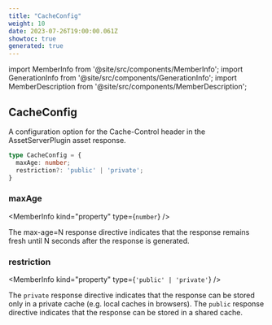 ```yaml
---
title: "CacheConfig"
weight: 10
date: 2023-07-26T19:00:00.061Z
showtoc: true
generated: true
---
```

<!-- This file was generated from the Vendure source. Do not modify. Instead, re-run the "docs:build" script -->
import MemberInfo from '@site/src/components/MemberInfo';
import GenerationInfo from '@site/src/components/GenerationInfo';
import MemberDescription from '@site/src/components/MemberDescription';


## CacheConfig

<GenerationInfo sourceFile="packages/asset-server-plugin/src/types.ts" sourceLine="52" packageName="@vendure/asset-server-plugin" />

A configuration option for the Cache-Control header in the AssetServerPlugin asset response.

```ts title="Signature"
type CacheConfig = {
  maxAge: number;
  restriction?: 'public' | 'private';
}
```

<div className="members-wrapper">

### maxAge

<MemberInfo kind="property" type={`number`}   />

The max-age=N response directive indicates that the response remains fresh until N seconds after the response is generated.
### restriction

<MemberInfo kind="property" type={`'public' | 'private'`}   />

The `private` response directive indicates that the response can be stored only in a private cache (e.g. local caches in browsers).
The `public` response directive indicates that the response can be stored in a shared cache.


</div>
